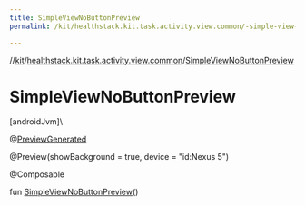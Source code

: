 ```yaml
---
title: SimpleViewNoButtonPreview
permalink: /kit/healthstack.kit.task.activity.view.common/-simple-view-no-button-preview.html

---
```

//[kit](../../index.html)/[healthstack.kit.task.activity.view.common](index.html)/[SimpleViewNoButtonPreview](-simple-view-no-button-preview.html)



# SimpleViewNoButtonPreview



[androidJvm]\




@[PreviewGenerated](../healthstack.kit.annotation/-preview-generated/index.html)



@Preview(showBackground = true, device = &quot;id:Nexus 5&quot;)



@Composable



fun [SimpleViewNoButtonPreview](-simple-view-no-button-preview.html)()




